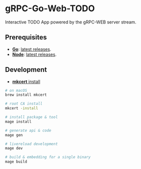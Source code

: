 # gRPC-Go-Web-TODO

Interactive TODO App powered by the gRPC-WEB server stream.

## Prerequisites

- **[Go][]**: [latest releases][go-releases].
- **[Node][]**: [latest releases][node-release].

## Development

- [**mkcert** install][mkcert-install]

```bash
# on macOS
brew install mkcert

# root CA install
mkcert -install

# install package & tool
mage install

# generate api & code
mage gen

# livereload development
mage dev

# build & embedding for a single binary
mage build
```

[Go]: https://golang.org
[Node]: https://nodejs.org
[go-releases]: https://golang.org/doc/devel/release.html
[node-release]: https://nodejs.org/en/blog
[mkcert-install]: https://github.com/FiloSottile/mkcert#installation
